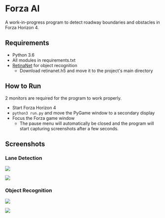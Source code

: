# Forza AI

A work-in-progress program to detect roadway boundaries and obstacles in Forza Horizon 4.

## Requirements

- Python 3.6
- All modules in requirements.txt
- [RetinaNet](https://github.com/fizyr/keras-retinanet) for object recognition
  - Download retinanet.h5 and move it to the project's main directory

## How to Run

2 monitors are required for the program to work properly.

- Start Forza Horizon 4
- `python3 run.py` and move the PyGame window to a secondary display
- Focus the Forza game window
  - The pause menu will automatically be closed and the program will start capturing screenshots after a few seconds.

## Screenshots

### Lane Detection

![](https://cdn.discordapp.com/attachments/376375897109954560/777567162076102746/python_2020-11-15_11-12-28.png)

![](https://cdn.discordapp.com/attachments/376375897109954560/777567175149355038/python_2020-11-15_11-13-47.png)

### Object Recognition

![](https://cdn.discordapp.com/attachments/376375897109954560/777567761848860692/unknown.png)

![](https://cdn.discordapp.com/attachments/599592659379683343/758124020830044190/unknown.png)